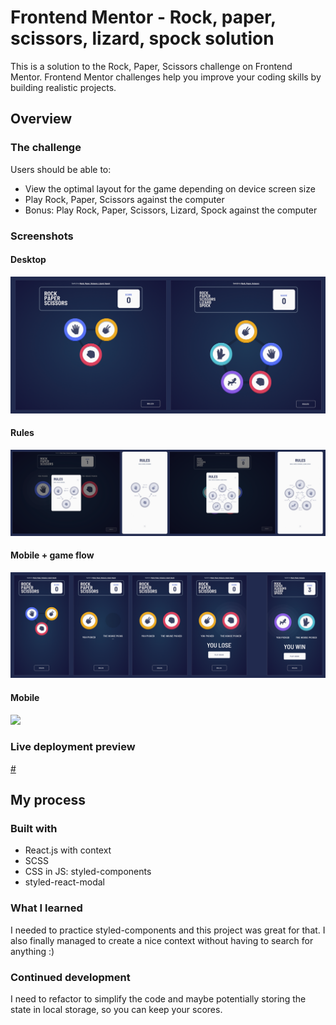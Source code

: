# Frontend Mentor - Rock, paper, scissors, lizard, spock solution

This is a solution to the Rock, Paper, Scissors challenge on Frontend Mentor. Frontend Mentor challenges help you improve your coding skills by building realistic projects.

## Overview

### The challenge

Users should be able to:

-   View the optimal layout for the game depending on device screen size
-   Play Rock, Paper, Scissors against the computer
-   Bonus: Play Rock, Paper, Scissors, Lizard, Spock against the computer

### Screenshots

#### Desktop

![](./screenshots/desktop.png)

#### Rules

![](./screenshots/rules.png)

#### Mobile + game flow

![](./screenshots/flow-mobile.png)

#### Mobile

![](./screenshots/Mobile.png)

### Live deployment preview

[#](https://#)

## My process

### Built with

-   React.js with context
-   SCSS
-   CSS in JS: styled-components
-   styled-react-modal

### What I learned

I needed to practice styled-components and this project was great for that. I also finally managed to create a nice context without having to search for anything :)

### Continued development

I need to refactor to simplify the code and maybe potentially storing the state in local storage, so you can keep your scores.
